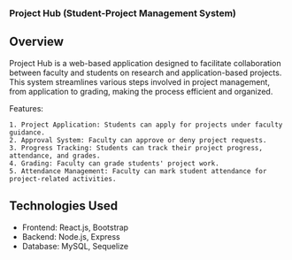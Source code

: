 ### Project Hub (Student-Project Management System)
## Overview

Project Hub is a web-based application designed to facilitate collaboration between faculty and students on research and application-based projects. This system streamlines various steps involved in project management, from application to grading, making the process efficient and organized.

Features:

    1. Project Application: Students can apply for projects under faculty guidance.
    2. Approval System: Faculty can approve or deny project requests.
    3. Progress Tracking: Students can track their project progress, attendance, and grades.
    4. Grading: Faculty can grade students' project work.
    5. Attendance Management: Faculty can mark student attendance for project-related activities.

## Technologies Used

   * Frontend: React.js, Bootstrap
   * Backend: Node.js, Express
   * Database: MySQL, Sequelize
